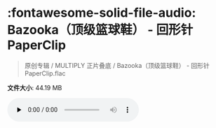 # :fontawesome-solid-file-audio: Bazooka（顶级篮球鞋） - 回形针PaperClip

> 原创专辑 / MULTIPLY 正片叠底 / Bazooka（顶级篮球鞋） - 回形针PaperClip.flac

**文件大小**: 44.19 MB

<audio preload="none" controls><source src="https://file.hsyhx.top/原创专辑/MULTIPLY_正片叠底/Bazooka（顶级篮球鞋） - 回形针PaperClip.flac" type="audio/mpeg">您的浏览器不支持此音频格式</audio>
